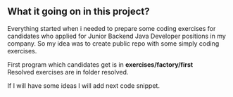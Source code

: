 ## What it going on in this project?

Everything started when i needed to prepare some coding exercises for
candidates who applied for Junior Backend Java Developer positions in my company.
So my idea was to create public repo with some simply coding exercises.

First program which candidates get is in **exercises/factory/first**<BR>
Resolved exercises are in folder resolved.

If I will have some ideas I will add next code snippet.

